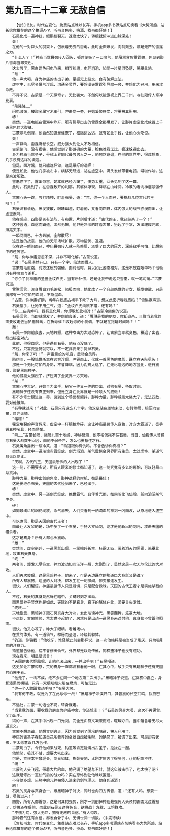 # 第九百二十二章 无敌自信
        【告知书友，时代在变化，免费站点难以长存，手机app多书源站点切换看书大势所趋，站长给你推荐的这个换源APP，听书音色多、换源、找书都好使！】
       石昊化成一道神虹，鲲鹏翅裂天，速度太快了，转眼就俯冲进山脉深处！
       轰！
       在他的一对巨大的羽翼上，包裹着无穷的雷电，此时全面爆发，向前轰去，那是无匹的雷霆之力。
       “什么人？！”神庙当世最强传人回头，顿时倒吸了一口冷气，他虽然背负雷霆翅，但见到那片雷海当即变色。
       这太强了，黑白两色闪电飞来，相互纠缠，电芒滔滔，如同一片星河坠落，笼罩此地。
       “破！”
       他一声大喝，身为神庙的杰出子弟，掌握无上经文，自有破解之法。
       虚空中，无尽金属气浮现，沟通金灵界，要将漫天雷霆引导向一旁，并想化为己用，用来攻杀敌。
       不得不说，古蒙是一个天纵奇才，无比强大，不然何以能傲视上界三千州，与仙殿传人帝冲比肩。
       “隆隆隆……”
       闪电激荡，被那金属宝术牵引，冲击向一旁，开始凝聚符文，将要被其所用。
       哧！
       突然，一道电弧在雷海中炸开，所有引导出去的雷霆全都爆发了，让那片虚空化成成百上千道黑色的大裂缝。
       古蒙寒毛倒竖，他自然知道是谁来了，相隔这么远，就有如此手段，让他心头吃惊。
       轰！
       一声巨响，雷霆席卷长空，威力强大到让人不敢相信。
       古蒙倒飞，没有撄锋，他感觉到了那磅礴的力量，脸色难看无比，极速躲避出去。
       身为神庙当世圣子，号称上界同代最强男人之一，他居然避退，在他的世界中，很难想象，几乎没有这样的境遇。
       但是，面对荒，他只能这样做，这是最好的选择！
       便是如此，他也几乎被击中，横移无尽远，站在虚空中，满头发丝带着电弧，噼啪作响，这是余波所致。
       雪凰停下了，露出惊容，她本就已经力竭了，伤势太重，回头见到了这一幕。
       此时，石昊到了，在雷霆散开的刹那，其躯体浮现，降临在山峰间，冷漠的看向神庙最强传人。
       古蒙心头一跳，强打精神，盯着石昊，道：“荒，你一个人而已，要挑战几位古代的王吗？！”
       石昊没有说话，黑发披散，眼睛幽邃，盯着他，又看向四野，体内强大的战气弥漫而出，让虚空轰鸣。
       他在感应，四野是否有法阵、有布置，片刻后才道：“古代的王，我已经杀了一个！”
       这种言语，自信而霸道，浑然无惧，他只是冷冷的盯着古蒙，抬起了手掌，发出璀璨光辉，照亮天宇。
       一瞬间而已，十方云崩，全部散尽！
       这是他的战意，他的的无形场域扩散，万物蛰伏、退避。
       仅在这一瞬间而已，神庙最强传人就一阵蹙眉，承受了巨大的压力，深感敌手可怕，比想象中的还厉害。
       “荒，你与神庙恩怨不深，并非不可化解。”古蒙说道。
       “说！”石昊漠然开口，只有一个字，简洁而慑人。
       古蒙眉毛直跳，对方这般的强硬，面对他时，竟以如此姿态相对，这是不放在眼中吗？他顿时有种冷意与杀机。
       “你杀了我神庙的圣兽金纹白虎，当有所补偿，若是让我带走这只雪凰，就一笔勾销。”古蒙说道。
       雪琳闻言，浑身雪白羽毛蓬松，怒极而鸣，她化成了一个容颜绝世的少女，银发披散，只是胸部有一个可怕的血洞，不断溢血。
       “古蒙，你神庙好胆，当年在我族古祖手下吃了大亏，想以此来折辱我族吗？”雪琳寒声道。
       石昊摆手，让她不用生气，道：“金纹白虎肉质不错，还有吗？”
       “你……在挑衅吗，我有意化解，你却敢如此相对！”古蒙冷幽幽的说道。
       石昊闻言，当即就爆发了，并向前轰杀，道：“雪琳是我的朋友，你却追杀，且敢当着我的面要收走去当护庙神禽，在折辱谁？收起你的小伎俩，不就是在拖延时间吗？！”
       轰！
       石昊一拳向前轰去，天地共颤，这种攻击力太过恐怖了，让古蒙当即就变色，横退了出去，祭出秘宝对抗。
       此前，他很自信，但是遇到石昊，他有点没底了。
       不过，只需要坚持就可以，不一定非要亲手毙掉石昊。
       “荒，你来了吗！”一声雷霆般的吼音，震动金灵界。
       隐约间，一股惊世杀意在远方浮现，冲霄而上，化成一尊黑色的魔影，矗立在天际尽头！
       那是一个无比可怕的身影，不曾降临，因为距离太远了，在无尽遥远的地方显化，进行震慑，那是黑暗神子。
       他的威能太强烈了，挤压满了金灵界一方天地。
       “杀！”
       古蒙心中大定，开始全力出手，秘宝一件又一件的祭出，对抗石昊，争取时间。
       黑暗神子还没有真正到来，但是立身在此界就是一种最大的威慑！
       有不少修士跟进这一界，见到这个场面都颤抖，那种力量，那种威能太强大了，无法匹敌，要对他膜拜。
       “有种就过来！”对此，石昊只有这么几个字。他双足站在原地未动，右臂伸展，镇压向古蒙，目光无情。
       “喀嚓！”
       秘宝龟裂的声音传来，虚空中一杆银枪炸碎，这让神庙最强传人变色，对方太霸道了，徒手毁真神宝具，轻而易举。
       “啊……”古蒙长啸，施展九天十地经，神秘莫测，他不相信拖不住石昊。当日，仙殿传人曾经与石昊大战数千回合，而他不弱帝冲，怎么也要抵住才行。
       石昊嘴角露出一缕冷笑，道：“钧道跟你有仇吗，不曾告诉你真相？”
       突然，虚空中一道璀璨赤霞绽放，剑光滔滔，杀气震惊金灵界所有生灵，太过恐怖，杀道气息无以伦比。
       “天啊，古代的王，天国最恐怖的人出现了！”
       这一刻，不需要多说，所有人跟来的修士都知道了，这一剑究竟有多么的可怕，可以轻易击杀真神。
       那种力量，那种出剑的角度，那种选择的时机，都是最佳！
       这是要绝杀石昊，天国的古代怪胎来了，已经出手。
       哧！
       突然，虚空中，另一道剑光绽放，绝世霸气，且伴着光雨，如同羽化飞仙般，斩向滔滔杀气中央。
       砰！
       如同最绚烂的烟花绽放，杀气消失，人们只看到一柄滴血的神剑一闪而没，从原地进入虚空中。
       可以确信，那是天国的古代王者！
       而最让人发呆的是，场中多了一个石昊，手持大罗仙剑，刚才是他斩出的剑光，攻击天国的猎杀者。
       这才是真身？所有人都心头震动。
       “轰！”
       突然间，虚空崩碎，一道黑影出现，一掌拍碎长空，狂霸无匹，带着滔天的黑雾，笼罩此地，攻击石昊真身。
       “咚！”
       两者间，爆发无尽符文，神力波动如同汪洋一般，太剧烈了，显然这是一次无与伦比的大对攻。
       人们再次傻眼，这是黑暗神子，他来了，可是天边矗立的那道巨大身影又是谁？
       所有人都震撼，这里的大对决，都发生在一刹那间，惊变接连发生。
       很快，人们醒悟，神庙最强传人只是诱饵，只是配合做戏，天国的古代王者才是实施杀戮的人。
       不过，石昊的真身竟然躲在暗中，关键时刻才出动。
       而黑暗神子显然也是如此，天际的不是真身，真正的躯体在此，紧要关头发难。
       “咚咚……”
       天地剧震，黑暗神子跟石昊真身大对决，发出璀璨神光，黑雾翻腾，笼罩大地。
       不远处，古蒙愤怒，荒太瞧不起他了，居然只是出动一道灵身来对付他，真身都不曾跟他照面。
       很快，他又心凉了，睁大了眼睛，看着场中。
       在荒的体外，有一道仙气，神秘而圣洁，环绕其躯体。
       “钧道，你骗我！”他咬牙，难怪荒此前会那样说，这一次他纯粹是被当成了炮灰，只为吸引荒的注意力。
       钧道曾告诉他，荒不曾修出仙气，外界都是以讹传讹，同样堕神子也没有成功。
       现在看来，明显是谎言！
       “天国的古代怪胎呢，让他也滚出来，一并出手吧！”石昊喝道。
       这更加让古蒙惊怒，荒的真身一直都没有看他一眼，在其心中，敌手只有黑暗神子还有天国的恐怖王者。
       “他走了，一击不成，绝不会在同一个地方第二次出手。”黑暗神子说道，在冥雾中矗立，身影漆黑而模糊，只有一双眼睛如火焰在燃烧，可怕无比。
       “你一个人敢跟我动手吗？”石昊大笑。
       “我有何不敢，就是为了在此与你一战！”黑暗神子冷漠开口，其音震的长空共鸣，裂痕密布。
       不远处，古蒙一句话也不说，转身就走。
       “当着我的面，要收我的朋友为护庙神禽，你还想走！？”石昊的灵身大喝，这次不再保留，全力出手。
       锵的一声，在其手中出现一口光剑，完全是由符文凝聚而成，璀璨夺目，当中蕴含着无尽大道真义。
       古蒙不想恋战，他想立刻逃走，因为感觉到了阴冷的味道，被人利用了。
       神庙的古圣子在知道自己所豢养的金纹白虎被杀时，的确怒了，被请了出来，可是却有犹豫，不太愿意跟几方合作。
       古蒙明白了，今日他如果战死，钧道等肯定能请出古圣子，拉拢在一起。
       他愤怒，极其不甘，想要大吼出来。
       可是，荒根本不曾理会，剑光如虹，撕裂天地，比刚才厉害了很多倍，让他招架不住。
       “噗！”
       古蒙的人头飞起，带着大片的血，他充满了绝望与不甘，就这么被击杀了，也太快了吧？
       这就是修出一道仙气后的战力吗？实在恐怖到让他难以置信。
       不容他多想，头颅中的元神被侵入进来的剑气湮灭，他身死道消！
       刷！
       石昊的灵身与真身合一，跟黑暗神子对决，同时也向四方传音，道：“还有人吗，想要一战，尽管过来！”
       四野，所有人都震惊，这是何其的强势，刚才一剑削掉神庙最强传人头颅的画面太过震撼了，仿佛还在眼前，而此刻石昊又这样传音，欲挑战十方敌，无惧群攻。
       “不愧为荒，强大无匹，拥有无敌的自信。”有人惊叹。
       那种霸气还有自信，都发自骨子中，无惧世间一切敌。（未完待续）
       【告知书友，时代在变化，免费站点难以长存，手机app多书源站点切换看书大势所趋，站长给你推荐的这个换源APP，听书音色多、换源、找书都好使！】